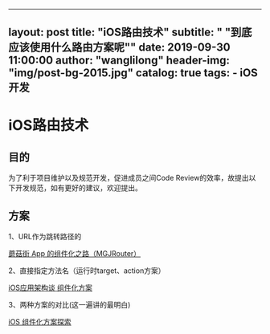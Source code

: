 
---
layout:     post
title:      "iOS路由技术"
subtitle:   " \"到底应该使用什么路由方案呢\""
date:       2019-09-30 11:00:00
author:     "wanglilong"
header-img: "img/post-bg-2015.jpg"
catalog: true
tags:
    - iOS 开发
---


# iOS路由技术

## 目的
为了利于项目维护以及规范开发，促进成员之间Code Review的效率，故提出以下开发规范，如有更好的建议，欢迎提出。



## 方案
1、URL作为跳转路径的

[蘑菇街 App 的组件化之路（MGJRouter）](https://limboy.me/tech/2016/03/10/mgj-components.html)

2、直接指定方法名（运行时target、action方案）

[iOS应用架构谈 组件化方案](https://casatwy.com/iOS-Modulization.html)

3、两种方案的对比(这一遍讲的最明白)

[iOS 组件化方案探索](http://blog.cnbang.net/tech/3080/)
